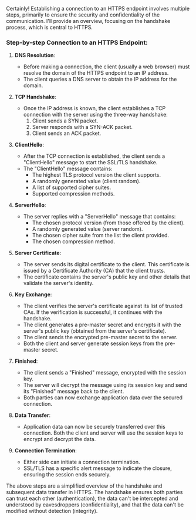 Certainly! Establishing a connection to an HTTPS endpoint involves multiple steps, primarily to ensure the security and confidentiality of the communication. I'll provide an overview, focusing on the handshake process, which is central to HTTPS.

### Step-by-step Connection to an HTTPS Endpoint:

1. **DNS Resolution**:
   - Before making a connection, the client (usually a web browser) must resolve the domain of the HTTPS endpoint to an IP address.
   - The client queries a DNS server to obtain the IP address for the domain.

2. **TCP Handshake**:
   - Once the IP address is known, the client establishes a TCP connection with the server using the three-way handshake:
     1. Client sends a SYN packet.
     2. Server responds with a SYN-ACK packet.
     3. Client sends an ACK packet.

3. **ClientHello**:
   - After the TCP connection is established, the client sends a "ClientHello" message to start the SSL/TLS handshake.
   - The "ClientHello" message contains:
     - The highest TLS protocol version the client supports.
     - A randomly generated value (client random).
     - A list of supported cipher suites.
     - Supported compression methods.

4. **ServerHello**:
   - The server replies with a "ServerHello" message that contains:
     - The chosen protocol version (from those offered by the client).
     - A randomly generated value (server random).
     - The chosen cipher suite from the list the client provided.
     - The chosen compression method.

5. **Server Certificate**:
   - The server sends its digital certificate to the client. This certificate is issued by a Certificate Authority (CA) that the client trusts.
   - The certificate contains the server's public key and other details that validate the server's identity.

6. **Key Exchange**:
   - The client verifies the server's certificate against its list of trusted CAs. If the verification is successful, it continues with the handshake.
   - The client generates a pre-master secret and encrypts it with the server's public key (obtained from the server's certificate).
   - The client sends the encrypted pre-master secret to the server.
   - Both the client and server generate session keys from the pre-master secret.

7. **Finished**:
   - The client sends a "Finished" message, encrypted with the session key.
   - The server will decrypt the message using its session key and send its "Finished" message back to the client.
   - Both parties can now exchange application data over the secured connection.

8. **Data Transfer**:
   - Application data can now be securely transferred over this connection. Both the client and server will use the session keys to encrypt and decrypt the data.

9. **Connection Termination**:
   - Either side can initiate a connection termination. 
   - SSL/TLS has a specific alert message to indicate the closure, ensuring the session ends securely.

The above steps are a simplified overview of the handshake and subsequent data transfer in HTTPS. The handshake ensures both parties can trust each other (authentication), the data can't be intercepted and understood by eavesdroppers (confidentiality), and that the data can't be modified without detection (integrity).